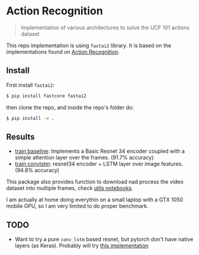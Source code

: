 # Action Recognition
> Implementation of various architectures to solve the UCF 101 actions dataset


This repo implementation is using `fastai2` library. It is based on the implementations found on [Action Recognition](https://github.com/eriklindernoren/Action-Recognition).

## Install

First install `fastai2`:
```bash
$ pip install fastcore fastai2
```

then clone the repo, and inside the repo's folder do:

```bash
$ pip install -e .
```

## Results

- [train baseline](nbs/04_train_baseline.ipynb): Implements a Basic Resnet 34 encoder coupled with a simple attention layer over the frames. (91.7% accuracy)
- [train convlstm](nbs/04_train_convlstm.ipynb): resnet34 encoder + LSTM layer over image features. (94.8% accuracy)

This package also provides function to download nad process the video dataset into multiple frames, check [utils notebooks](nbs/01_utils.ipynb).

I am actually at home doing everythin on a small laptop with a GTX 1050 mobile GPU, so I am very limited to do proper benchmark.

## TODO
- Want to try a pure `conv_lstm` based resnet, but pytorch don't have native layers (as Keras). Probably will try [this implementation](https://github.com/ndrplz/ConvLSTM_pytorch)
